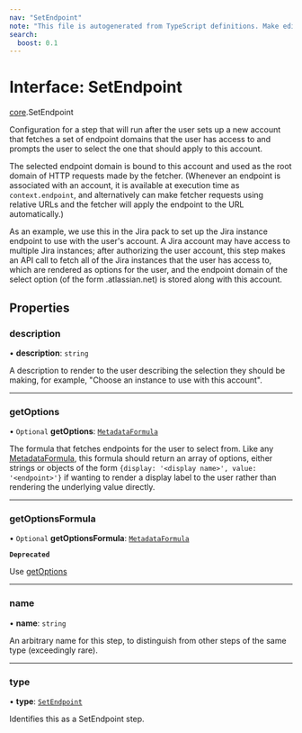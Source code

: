 ```yaml
---
nav: "SetEndpoint"
note: "This file is autogenerated from TypeScript definitions. Make edits to the comments in the TypeScript file and then run `make docs` to regenerate this file."
search:
  boost: 0.1
---
```

# Interface: SetEndpoint

[core](../modules/core.md).SetEndpoint

Configuration for a step that will run after the user sets up a new account
that fetches a set of endpoint domains that the user has access to and prompts
the user to select the one that should apply to this account.

The selected endpoint domain is bound to this account and used as the root domain
of HTTP requests made by the fetcher. (Whenever an endpoint is associated with
an account, it is available at execution time as `context.endpoint`, and alternatively
can make fetcher requests using relative URLs and the fetcher will apply the endpoint
to the URL automatically.)

As an example, we use this in the Jira pack to set up the Jira instance endpoint
to use with the user's account. A Jira account may have access to multiple
Jira instances; after authorizing the user account, this step makes an API call to
fetch all of the Jira instances that the user has access to, which are rendered as
options for the user, and the endpoint domain of the select option
(of the form <instance>.atlassian.net) is stored along with this account.

## Properties

### description

• **description**: `string`

A description to render to the user describing the selection they should be making,
for example, "Choose an instance to use with this account".

___

### getOptions

• `Optional` **getOptions**: [`MetadataFormula`](../types/core.MetadataFormula.md)

The formula that fetches endpoints for the user
to select from. Like any [MetadataFormula](../types/core.MetadataFormula.md), this formula should return
an array of options, either strings or objects of the form
`{display: '<display name>', value: '<endpoint>'}` if wanting to render a display
label to the user rather than rendering the underlying value directly.

___

### getOptionsFormula

• `Optional` **getOptionsFormula**: [`MetadataFormula`](../types/core.MetadataFormula.md)

**`Deprecated`**

Use [getOptions](core.SetEndpoint.md#getoptions)

___

### name

• **name**: `string`

An arbitrary name for this step, to distinguish from other steps of the same type
(exceedingly rare).

___

### type

• **type**: [`SetEndpoint`](../enums/core.PostSetupType.md#setendpoint)

Identifies this as a SetEndpoint step.
